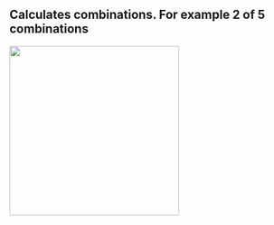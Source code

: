 Calculates combinations. For example 2 of 5 combinations
---
<img src="https://github.com/user-attachments/assets/8f46cfee-76c3-4696-90a7-94db785c7a1a" width="300">


